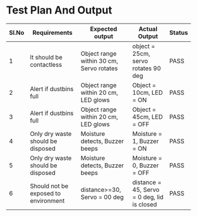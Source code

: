 # Test Plan And Output

|Sl.No|Requirements|Expected output|Actual Output|Status|
|-----|------------|---------------|-------------|------|
|1|It should be contactless| Object range within 30 cm, Servo rotates| object = 25cm, servo rotates 90 deg|PASS|
|2|Alert if dustbins full|Object range within 20 cm, LED glows| Object = 10cm, LED = ON|PASS|
|3|Alert if dustbins full|Object range within 20 cm, LED glows| Object = 45cm, LED = OFF|PASS|
|4|Only dry waste should be disposed|Moisture detects, Buzzer beeps| Moisture = 1, Buzzer = ON|PASS|
|5|Only dry waste should be disposed|Moisture detects, Buzzer beeps| Moisture = 0, Buzzer = OFF|PASS|
|6|Should not be exposed to environment|distance>=30, Servo = 00 deg|distance = 45, Servo = 0 deg, lid is closed|PASS|